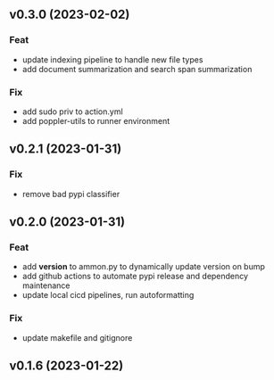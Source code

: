 ## v0.3.0 (2023-02-02)

### Feat

- update indexing pipeline to handle new file types
- add document summarization and search span summarization

### Fix

- add sudo priv to action.yml
- add poppler-utils to runner environment

## v0.2.1 (2023-01-31)

### Fix

- remove bad pypi classifier

## v0.2.0 (2023-01-31)

### Feat

- add __version__ to ammon.py to dynamically update version on bump
- add github actions to automate pypi release and dependency maintenance
- update local cicd pipelines, run autoformatting

### Fix

- update makefile and gitignore

## v0.1.6 (2023-01-22)
